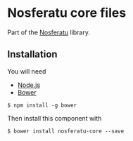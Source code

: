Nosferatu core files
===============

Part of the [Nosferatu](https://github.com/Nosferatu-lib) library.

## Installation

You will need

 * [Node.js](http://nodejs.org/)
 * [Bower](http://bower.io/)
```
$ npm install -g bower
```

Then install this component with

```
$ bower install nosferatu-core --save
```
